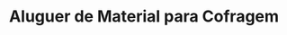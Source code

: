 ---
title: Aluguer de Material para Cofragem
weight: 4
description: This is for meta description. You can write here details about this provided service. Lorem ipsum dolor sit amet, 

images:
- img/servicos/aluguer/aluguer.jpeg
- img/servicos/aluguer/aluguer1.jpeg
- img/servicos/aluguer/aluguer2.jpeg
- img/servicos/aluguer/aluguer3.jpeg

homepage_link_enable: true

section_button_name: Aluguer de Material

---